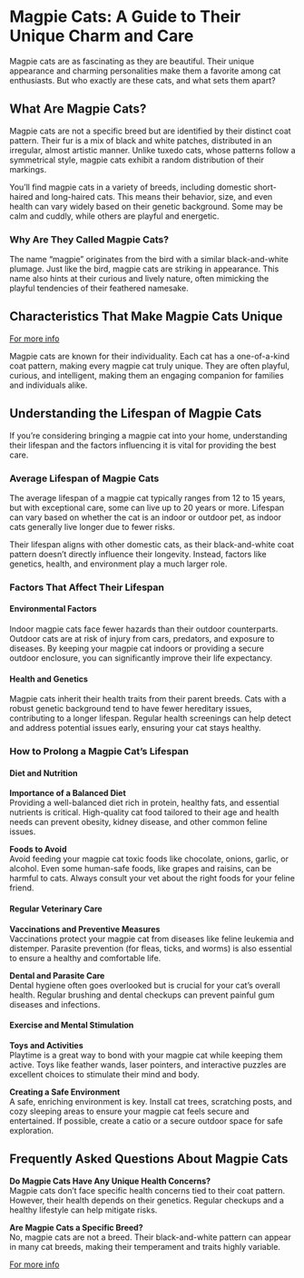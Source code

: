 # Magpie Cats: A Guide to Their Unique Charm and Care

Magpie cats are as fascinating as they are beautiful. Their unique appearance and charming personalities make them a favorite among cat enthusiasts. But who exactly are these cats, and what sets them apart?

## What Are Magpie Cats?

Magpie cats are not a specific breed but are identified by their distinct coat pattern. Their fur is a mix of black and white patches, distributed in an irregular, almost artistic manner. Unlike tuxedo cats, whose patterns follow a symmetrical style, magpie cats exhibit a random distribution of their markings.

You’ll find magpie cats in a variety of breeds, including domestic short-haired and long-haired cats. This means their behavior, size, and even health can vary widely based on their genetic background. Some may be calm and cuddly, while others are playful and energetic.

### Why Are They Called Magpie Cats?

The name “magpie” originates from the bird with a similar black-and-white plumage. Just like the bird, magpie cats are striking in appearance. This name also hints at their curious and lively nature, often mimicking the playful tendencies of their feathered namesake.

## Characteristics That Make Magpie Cats Unique
[For more info](https://kittypety.com/magpie-cat-personality-traits-behavior-and-care-tips/)

Magpie cats are known for their individuality. Each cat has a one-of-a-kind coat pattern, making every magpie cat truly unique. They are often playful, curious, and intelligent, making them an engaging companion for families and individuals alike.

## Understanding the Lifespan of Magpie Cats

If you’re considering bringing a magpie cat into your home, understanding their lifespan and the factors influencing it is vital for providing the best care.

### Average Lifespan of Magpie Cats

The average lifespan of a magpie cat typically ranges from 12 to 15 years, but with exceptional care, some can live up to 20 years or more. Lifespan can vary based on whether the cat is an indoor or outdoor pet, as indoor cats generally live longer due to fewer risks.

Their lifespan aligns with other domestic cats, as their black-and-white coat pattern doesn’t directly influence their longevity. Instead, factors like genetics, health, and environment play a much larger role.

### Factors That Affect Their Lifespan

#### Environmental Factors

Indoor magpie cats face fewer hazards than their outdoor counterparts. Outdoor cats are at risk of injury from cars, predators, and exposure to diseases. By keeping your magpie cat indoors or providing a secure outdoor enclosure, you can significantly improve their life expectancy.

#### Health and Genetics

Magpie cats inherit their health traits from their parent breeds. Cats with a robust genetic background tend to have fewer hereditary issues, contributing to a longer lifespan. Regular health screenings can help detect and address potential issues early, ensuring your cat stays healthy.

### How to Prolong a Magpie Cat’s Lifespan

#### Diet and Nutrition

**Importance of a Balanced Diet**  
Providing a well-balanced diet rich in protein, healthy fats, and essential nutrients is critical. High-quality cat food tailored to their age and health needs can prevent obesity, kidney disease, and other common feline issues.

**Foods to Avoid**  
Avoid feeding your magpie cat toxic foods like chocolate, onions, garlic, or alcohol. Even some human-safe foods, like grapes and raisins, can be harmful to cats. Always consult your vet about the right foods for your feline friend.

#### Regular Veterinary Care

**Vaccinations and Preventive Measures**  
Vaccinations protect your magpie cat from diseases like feline leukemia and distemper. Parasite prevention (for fleas, ticks, and worms) is also essential to ensure a healthy and comfortable life.

**Dental and Parasite Care**  
Dental hygiene often goes overlooked but is crucial for your cat’s overall health. Regular brushing and dental checkups can prevent painful gum diseases and infections.

#### Exercise and Mental Stimulation

**Toys and Activities**  
Playtime is a great way to bond with your magpie cat while keeping them active. Toys like feather wands, laser pointers, and interactive puzzles are excellent choices to stimulate their mind and body.

**Creating a Safe Environment**  
A safe, enriching environment is key. Install cat trees, scratching posts, and cozy sleeping areas to ensure your magpie cat feels secure and entertained. If possible, create a catio or a secure outdoor space for safe exploration.

## Frequently Asked Questions About Magpie Cats

**Do Magpie Cats Have Any Unique Health Concerns?**  
Magpie cats don’t face specific health concerns tied to their coat pattern. However, their health depends on their genetics. Regular checkups and a healthy lifestyle can help mitigate risks.

**Are Magpie Cats a Specific Breed?**  
No, magpie cats are not a breed. Their black-and-white pattern can appear in many cat breeds, making their temperament and traits highly variable.

[For more info](https://kittypety.com/magpie-cat-personality-traits-behavior-and-care-tips/)
